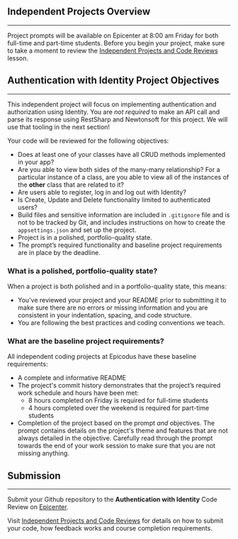 ## Independent Projects Overview
---

Project prompts will be available on Epicenter at 8:00 am Friday for both full-time and part-time students. Before you begin your project, make sure to take a moment to review the [Independent Projects and Code Reviews](/pre-work/getting-started-at-epicodus/independent-projects-and-code-reviews) lesson.

## Authentication with Identity Project Objectives
---

This independent project will focus on implementing authentication and authorization using Identity. You are _not required_ to make an API call and parse its response using RestSharp and Newtonsoft for this project. We will use that tooling in the next section!

Your code will be reviewed for the following objectives:

* Does at least one of your classes have all CRUD methods implemented in your app?
* Are you able to view both sides of the many-many relationship? For a particular instance of a class, are you able to view all of the instances of the **other** class that are related to it?
* Are users able to register, log in and log out with Identity?
* Is Create, Update and Delete functionality limited to authenticated users?
* Build files and sensitive information are included in `.gitignore` file and is not to be tracked by Git, and includes instructions on how to create the `appsettings.json` and set up the project.
* Project is in a polished, portfolio-quality state.
* The prompt’s required functionality and baseline project requirements are in place by the deadline.

### What is a polished, portfolio-quality state?
When a project is both polished and in a portfolio-quality state, this means:

* You've reviewed your project and your README prior to submitting it to make sure there are no errors or missing information and you are consistent in your indentation, spacing, and code structure. 
* You are following the best practices and coding conventions we teach.

### What are the baseline project requirements?
All independent coding projects at Epicodus have these baseline requirements:

* A complete and informative README
* The project's commit history demonstrates that the project’s required work schedule and hours have been met:
  * 8 hours completed on Friday is required for full-time students
  * 4 hours completed over the weekend is required for part-time students
* Completion of the project based on the prompt _and_ objectives. The prompt contains details on the project's theme and features that are not always detailed in the objective. Carefully read through the prompt towards the end of your work session to make sure that you are not missing anything.

## Submission
---

Submit your Github repository to the **Authentication with Identity** Code Review on [Epicenter](https://epicenter.epicodus.com).

Visit [Independent Projects and Code Reviews](/pre-work/getting-started-at-epicodus/independent-projects-and-code-reviews)  for details on how to submit your code, how feedback works and course completion requirements.
